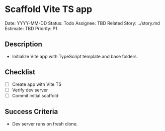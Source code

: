 # Scaffold Vite TS app

Date: YYYY-MM-DD
Status: Todo
Assignee: TBD
Related Story: ../story.md
Estimate: TBD
Priority: P1

## Description
- Initialize Vite app with TypeScript template and base folders.

## Checklist
- [ ] Create app with Vite TS
- [ ] Verify dev server
- [ ] Commit initial scaffold

## Success Criteria
- Dev server runs on fresh clone.
